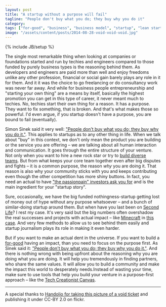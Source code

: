 ```yaml
---
layout: post
title: "A startup without a purpose will fail"
tagline: "People don't buy what you do; they buy why you do it"
category:
tags: ["for-good", "business", "business model", "startup", "lean startup", "tech creationist canvas", "tech ventures"]
image: "/assets/content/posts/2014-08-28-void-void-void.jpg"
---
```

{% include JB/setup %}

The single most remarkable thing when looking at companies or foundations started and run by techies and engineers compared to those funded by purely business types is the reasoning behind them. As developers and engineers are paid more than well and enjoy freedoms unlike any other profession, financial or social gain barely plays any role in it for them. And it it was the choice to go freelancing or do consultancy work was never far away. And while for business people entrepreneurship and "starting your own thing" are a means by itself, basically the highest promotion you can get in this type of career, it never meant much to techies. No, techies start their own thing for a reason. It has a purpose. They want to fix something, that is broken. And that's what makes those so powerful. I'd even argue, if you startup doesn't have a purpose, you are bound to fail (eventually).


Simon Sinek said it very well: ["People don't buy what you do; they buy why you do it."](http://www.ted.com/talks/simon_sinek_how_great_leaders_inspire_action). This applies to startups as to any other thing in life. When we talk about "buy" in this context, we don't only mean the product you are building or the service you are offering – we are talking about all human interaction and communication. It goes through the entire structure of your venture. Not only when you want to hire a new rock star or try to [build diverse teams](/2013/07/31/diversity-is-crucial-for-startup-culture/). But from what keeps your core team together even after big disputes and fights – it is a common purpose, the reason _why_ you are doing it. That reason is also why your community sticks with you and keeps contributing even though the other competition has more shiny buttons. In fact, you need an actual to have ["the <stroke>passion</stroke>pain" investors ask you for](/2012/07/13/when-they-say-passion-they-mean-pain/) and is the main ingredient for your "startup story".

Sure, occasionally, we have the big funded nothingness-startup getting lost of money out of hype without any purpose whatsoever – and a bunch of similar-doing startup around them. But when have you last been on [Second Life](http://en.wikipedia.org/wiki/Second_Life)? I rest my case. It's very said but the big numbers often overshadow the real successes and projects with actual impact – like [Minecraft](http://en.wikipedia.org/wiki/Minecraft) in [this case](http://www.theatlantic.com/technology/archive/2014/04/beyond-screen-time-what-a-good-game-like-minecraft-teaches-kids/361261/). And very few methods to allow us to see behind them easily and startup journalism plays its role in making it even harder.

But if you want to make an actual dent in the universe. If you want to build a [for-good](/2013/11/14/recoining-non-for-profit-to-for-good/) having an impact, than you need to focus on the purpose first. As Sinek said it: ["People don't buy what you do; they buy why you do it."](http://www.ted.com/talks/simon_sinek_how_great_leaders_inspire_action). And there is nothing wrong with being upfront about the reasoning why you are doing what you are doing. It will help you tremendously in finding partners, who share the same values. It will allow you to build a community and make the impact this world to desperately needs.Instead of wasting your time, make sure to use tools that help you build your venture in a purpose-first approach – like the [Tech Creationist Canvas](/2014/08/19/introducing-the-tech-creationist-canvas/).


---

A special thanks to [Handolio for taking this picture of a void ticket](https://www.flickr.com/photos/handolio/4111628345/) and publishing it under CC-BY 2.0 on flickr.

